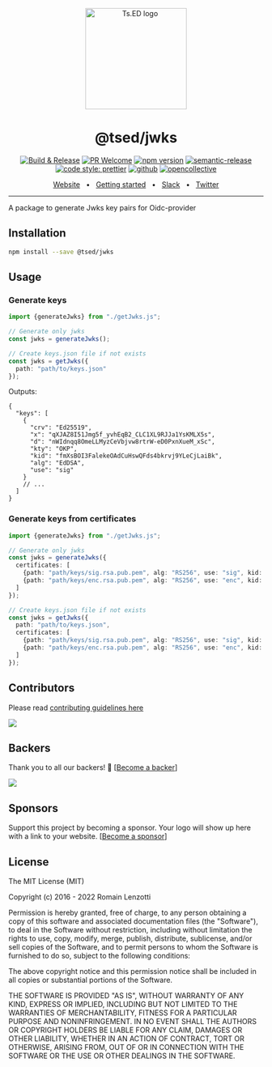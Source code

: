 <p style="text-align: center" align="center">
 <a href="https://tsed.io" target="_blank"><img src="https://tsed.io/tsed-og.png" width="200" alt="Ts.ED logo"/></a>
</p>

<div align="center">
   <h1>@tsed/jwks</h1>

[![Build & Release](https://github.com/tsedio/tsed/workflows/Build%20&%20Release/badge.svg)](https://github.com/tsedio/tsed/actions?query=workflow%3A%22Build+%26+Release%22)
[![PR Welcome](https://img.shields.io/badge/PRs-welcome-brightgreen.svg)](https://github.com/tsedio/tsed/blob/master/CONTRIBUTING.md)
[![npm version](https://badge.fury.io/js/%40tsed%2Fcommon.svg)](https://badge.fury.io/js/%40tsed%2Fcommon)
[![semantic-release](https://img.shields.io/badge/%20%20%F0%9F%93%A6%F0%9F%9A%80-semantic--release-e10079.svg)](https://github.com/semantic-release/semantic-release)
[![code style: prettier](https://img.shields.io/badge/code_style-prettier-ff69b4.svg?style=flat-square)](https://github.com/prettier/prettier)
[![github](https://img.shields.io/static/v1?label=Github%20sponsor&message=%E2%9D%A4&logo=GitHub&color=%23fe8e86)](https://github.com/sponsors/romakita)
[![opencollective](https://img.shields.io/static/v1?label=OpenCollective%20sponsor&message=%E2%9D%A4&logo=OpenCollective&color=%23fe8e86)](https://opencollective.com/tsed)

</div>

<div align="center">
  <a href="https://tsed.io/">Website</a>
  <span>&nbsp;&nbsp;•&nbsp;&nbsp;</span>
  <a href="https://tsed.io/getting-started/">Getting started</a>
  <span>&nbsp;&nbsp;•&nbsp;&nbsp;</span>
  <a href="https://slack.tsed.io">Slack</a>
  <span>&nbsp;&nbsp;•&nbsp;&nbsp;</span>
  <a href="https://twitter.com/TsED_io">Twitter</a>
</div>

<hr />

A package to generate Jwks key pairs for Oidc-provider

## Installation

```bash
npm install --save @tsed/jwks
```

## Usage

### Generate keys

```typescript
import {generateJwks} from "./getJwks.js";

// Generate only jwks
const jwks = generateJwks();

// Create keys.json file if not exists
const jwks = getJwks({
  path: "path/to/keys.json"
});
```

Outputs:

```jsonc
{
  "keys": [
    {
      "crv": "Ed25519",
      "x": "qXJAZ8I51Jmg5f_yvhEqB2_CLC1XL9RJJa1YsKMLX5s",
      "d": "nWIdnqq8OmeLLMyzCeVbjvw8rtrW-eD0PxnXueM_xSc",
      "kty": "OKP",
      "kid": "fmXsBOI3FalekeOAdCuHswQFds4bkrvj9YLeCjLaiBk",
      "alg": "EdDSA",
      "use": "sig"
    }
    // ...
  ]
}
```

### Generate keys from certificates

```typescript
import {generateJwks} from "./getJwks.js";

// Generate only jwks
const jwks = generateJwks({
  certificates: [
    {path: "path/keys/sig.rsa.pub.pem", alg: "RS256", use: "sig", kid: "key-0"},
    {path: "path/keys/enc.rsa.pub.pem", alg: "RS256", use: "enc", kid: "key-1"}
  ]
});

// Create keys.json file if not exists
const jwks = getJwks({
  path: "path/to/keys.json",
  certificates: [
    {path: "path/keys/sig.rsa.pub.pem", alg: "RS256", use: "sig", kid: "key-0"},
    {path: "path/keys/enc.rsa.pub.pem", alg: "RS256", use: "enc", kid: "key-1"}
  ]
});
```

## Contributors

Please read [contributing guidelines here](https://tsed.io/contributing.html)

<a href="https://github.com/tsedio/tsed/graphs/contributors"><img src="https://opencollective.com/tsed/contributors.svg?width=890" /></a>

## Backers

Thank you to all our backers! 🙏 [[Become a backer](https://opencollective.com/tsed#backer)]

<a href="https://opencollective.com/tsed#backers" target="_blank"><img src="https://opencollective.com/tsed/backers.svg?width=890"></a>

## Sponsors

Support this project by becoming a sponsor. Your logo will show up here with a link to your
website. [[Become a sponsor](https://opencollective.com/tsed#sponsor)]

## License

The MIT License (MIT)

Copyright (c) 2016 - 2022 Romain Lenzotti

Permission is hereby granted, free of charge, to any person obtaining a copy of this software and associated
documentation files (the "Software"), to deal in the Software without restriction, including without limitation the
rights to use, copy, modify, merge, publish, distribute, sublicense, and/or sell copies of the Software, and to permit
persons to whom the Software is furnished to do so, subject to the following conditions:

The above copyright notice and this permission notice shall be included in all copies or substantial portions of the
Software.

THE SOFTWARE IS PROVIDED "AS IS", WITHOUT WARRANTY OF ANY KIND, EXPRESS OR IMPLIED, INCLUDING BUT NOT LIMITED TO THE
WARRANTIES OF MERCHANTABILITY, FITNESS FOR A PARTICULAR PURPOSE AND NONINFRINGEMENT. IN NO EVENT SHALL THE AUTHORS OR
COPYRIGHT HOLDERS BE LIABLE FOR ANY CLAIM, DAMAGES OR OTHER LIABILITY, WHETHER IN AN ACTION OF CONTRACT, TORT OR
OTHERWISE, ARISING FROM, OUT OF OR IN CONNECTION WITH THE SOFTWARE OR THE USE OR OTHER DEALINGS IN THE SOFTWARE.
